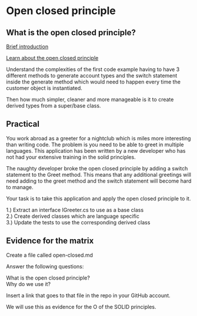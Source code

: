 # Open closed principle

## What is the open closed principle?

[Brief introduction](https://medium.com/@a.vathanaka/benefits-of-the-open-closed-principle-dc9284d47598)

[Learn about the open closed principle](https://medium.com/@alexandre.malavasi/why-is-the-open-closed-principle-so-important-bed2f2a0d4c7)

Understand the complexities of the first code example having to have 3 different methods to generate account types and the switch statement inside the generate method which would need to happen every time the customer object is instantiated. 

Then how much simpler, cleaner and more manageable is it to create derived types from a super/base class.

## Practical 

You work abroad as a greeter for a nightclub which is miles more interesting than writing code. The problem is you need to be able to greet in multiple languages. This application has been written by a new developer who has not had your extensive training in the solid principles. 

The naughty developer broke the open closed principle by adding a switch statement to the Greet method. This means that any additional greetings will need adding to the greet method and the switch statement will become hard to manage.

Your task is to take this application and apply the open closed principle to it.

1.) Extract an interface IGreeter.cs to use as a base class  
2.) Create derived classes which are language specific  
3.) Update the tests to use the corresponding derived class

## Evidence for the matrix

Create a file called open-closed.md

Answer the following questions:

What is the open closed principle?   
Why do we use it?   

Insert a link that goes to that file in the repo in your GitHub account.

We will use this as evidence for the O of the SOLID principles.


